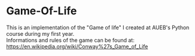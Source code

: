 # Game-Of-Life
This is an implementation of the "Game of life" I created at AUEB's Python course during my first year.<br>
Informations and rules of the game can be found at: https://en.wikipedia.org/wiki/Conway%27s_Game_of_Life

